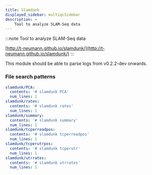 ```yaml
---
title: Slamdunk
displayed_sidebar: multiqcSidebar
description: >
    Tool to analyze SLAM-Seq data
---
```


<!--
~~~~~ DO NOT EDIT ~~~~~
This file is autogenerated from the MultiQC module python docstring.
Do not edit the markdown, it will be overwritten.

File path for the source of this content: multiqc/modules/slamdunk/slamdunk.py
~~~~~~~~~~~~~~~~~~~~~~~
-->

:::note
Tool to analyze SLAM-Seq data

[http://t-neumann.github.io/slamdunk/](http://t-neumann.github.io/slamdunk/)
:::

This module should be able to parse logs from v0.2.2-dev onwards.

### File search patterns

```yaml
slamdunk/PCA:
  contents: '# slamdunk PCA'
  num_lines: 1
slamdunk/rates:
  contents: '# slamdunk rates'
  num_lines: 1
slamdunk/summary:
  contents: '# slamdunk summary'
  num_lines: 1
slamdunk/tcperreadpos:
  contents: '# slamdunk tcperreadpos'
  num_lines: 1
slamdunk/tcperutrpos:
  contents: '# slamdunk tcperutr'
  num_lines: 1
slamdunk/utrrates:
  contents: '# slamdunk utrrates'
  num_lines: 1
```
    